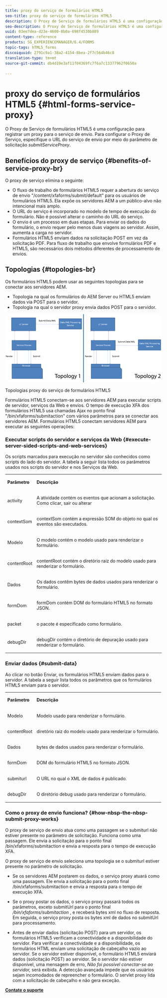 ```yaml
---
title: proxy do serviço de formulários HTML5
seo-title: proxy do serviço de formulários HTML5
description: O Proxy de Serviço de formulários HTML5 é uma configuração para registrar um proxy para o serviço de envio. Para configurar o Proxy de Serviço, especifique o URL do serviço de envio por meio do parâmetro de solicitação submitServiceProxy.
seo-description: O Proxy de Serviço de formulários HTML5 é uma configuração para registrar um proxy para o serviço de envio. Para configurar o Proxy de Serviço, especifique o URL do serviço de envio por meio do parâmetro de solicitação submitServiceProxy.
uuid: 03ee7dea-d23e-4600-8b0a-698f4530b889
content-type: reference
products: SG_EXPERIENCEMANAGER/6.4/FORMS
topic-tags: hTML5_forms
discoiquuid: 2791c9a1-38a2-4154-8bea-2f7c564b46c8
translation-type: tm+mt
source-git-commit: db4d19e3af11f04369fc7f6a7c13377962f0650a

---
```



# proxy do serviço de formulários HTML5 {#html-forms-service-proxy}

O Proxy de Serviço de formulários HTML5 é uma configuração para registrar um proxy para o serviço de envio. Para configurar o Proxy de Serviço, especifique o URL do serviço de envio por meio do parâmetro de solicitação *submitServiceProxy*.

## Benefícios do proxy de serviço {#benefits-of-service-proxy-br}

O proxy de serviço elimina o seguinte:

* O fluxo de trabalho de formulários HTML5 requer a abertura do serviço de envio &quot;/content/xfaforms/submit/default&quot; para os usuários de formulários HTML5. Ela expõe os servidores AEM a um público-alvo não intencional mais amplo.
* O URL do serviço é incorporado no modelo de tempo de execução do formulário. Não é possível alterar o caminho do URL do serviço.
* O envio é um processo em duas etapas. Para enviar os dados do formulário, o envio requer pelo menos duas viagens ao servidor. Assim, aumenta a carga no servidor.
* Formulários HTML5 enviam dados na solicitação POST em vez da solicitação PDF. Para fluxo de trabalho que envolve formulários PDF e HTML5, são necessários dois métodos diferentes de processamento de envios.

## Topologias {#topologies-br}

Os formulários HTML5 podem usar as seguintes topologias para se conectar aos servidores AEM.

* Topologia na qual os formulários do AEM Server ou HTML5 enviam dados via POST para o servidor.
* Topologia na qual o servidor proxy envia dados POST para o servidor.

![Topologias proxy do serviço de formulários HTML5](assets/topology.png)

Topologias proxy do serviço de formulários HTML5

Formulários HTML5 conectam-se aos servidores AEM para executar scripts de servidor, serviços da Web e envios. O tempo de execução XFA dos formulários HTML5 usa chamadas Ajax no ponto final &quot;/bin/xfaforms/submitaction&quot; com vários parâmetros para se conectar aos servidores AEM. Formulários HTML5 conectam servidores AEM para executar as seguintes operações:

### Executar scripts do servidor e serviços da Web {#execute-server-sided-scripts-and-web-services}

Os scripts marcados para execução no servidor são conhecidos como scripts do lado do servidor. A tabela a seguir lista todos os parâmetros usados nos scripts do servidor e nos Serviços da Web.

<table> 
 <tbody> 
  <tr> 
   <td><p><strong>Parâmetro</strong></p> </td> 
   <td><p><strong>Descrição</strong></p> </td> 
  </tr> 
  <tr> 
   <td><p>activity</p> </td> 
   <td><p>A atividade contém os eventos que acionam a solicitação. Como clicar, sair ou alterar</p> </td> 
  </tr> 
  <tr> 
   <td><p>contextSom</p> </td> 
   <td><p>contextSom contém a expressão SOM do objeto no qual os eventos são executados.</p> </td> 
  </tr> 
  <tr> 
   <td><p>Modelo</p> </td> 
   <td><p>O modelo contém o modelo usado para renderizar o formulário.</p> </td> 
  </tr> 
  <tr> 
   <td><p>contentRoot</p> </td> 
   <td><p>contentRoot contém o diretório raiz do modelo usado para renderizar o formulário.</p> </td> 
  </tr> 
  <tr> 
   <td><p>Dados</p> </td> 
   <td><p>Os dados contêm bytes de dados usados para renderizar o formulário.</p> </td> 
  </tr> 
  <tr> 
   <td><p>formDom</p> </td> 
   <td><p>formDom contém DOM do formulário HTML5 no formato JSON.</p> </td> 
  </tr> 
  <tr> 
   <td><p>packet</p> </td> 
   <td><p>o pacote é especificado como formulário.</p> </td> 
  </tr> 
  <tr> 
   <td><p>debugDir</p> </td> 
   <td><p>debugDir contém o diretório de depuração usado para renderizar o formulário.</p> </td> 
  </tr> 
 </tbody> 
</table>

### Enviar dados {#submit-data}

Ao clicar no botão Enviar, os formulários HTML5 enviam dados para o servidor. A tabela a seguir lista todos os parâmetros que os formulários HTML5 enviam para o servidor.

<table> 
 <tbody> 
  <tr> 
   <td><p><strong>Parâmetro</strong></p> </td> 
   <td><p><strong>Descrição</strong></p> </td> 
  </tr> 
  <tr> 
   <td><p>Modelo</p> </td> 
   <td><p>Modelo usado para renderizar o formulário.</p> </td> 
  </tr> 
  <tr> 
   <td><p>contentRoot</p> </td> 
   <td><p>diretório raiz do modelo usado para renderizar o formulário.</p> </td> 
  </tr> 
  <tr> 
   <td><p>Dados</p> </td> 
   <td><p>bytes de dados usados para renderizar o formulário.</p> </td> 
  </tr> 
  <tr> 
   <td><p>formDom</p> </td> 
   <td><p>DOM do formulário HTML5 no formato JSON.</p> </td> 
  </tr> 
  <tr> 
   <td><p>submiturl</p> </td> 
   <td><p>O URL no qual o XML de dados é publicado.</p> </td> 
  </tr> 
  <tr> 
   <td><p>debugDir</p> </td> 
   <td><p>O diretório debug usado para renderizar o formulário.</p> </td> 
  </tr> 
 </tbody> 
</table>

### Como o proxy de envio funciona? {#how-nbsp-the-nbsp-submit-proxy-works}

O proxy de serviço de envio atua como uma passagem se o submiturl não estiver presente no parâmetro de solicitação. Funciona como uma passagem. Ele envia a solicitação para o ponto final /bin/xfaforms/submitaction e envia a resposta para o tempo de execução XFA.

O proxy de serviço de envio seleciona uma topologia se o submiturl estiver presente no parâmetro de solicitação.

* Se os servidores AEM postarem os dados, o serviço proxy atuará como uma passagem. Ele envia a solicitação para o ponto final /bin/xfaforms/submitaction e envia a resposta para o tempo de execução XFA.
* Se o proxy postar os dados, o serviço proxy passará todos os parâmetros, exceto submitUrl para o ponto final */bin/xfaforms/submitaction* , e receberá bytes xml no fluxo de resposta. Em seguida, o serviço proxy posta os bytes xml de dados no submitUrl para processamento.

* Antes de enviar dados (solicitação POST) para um servidor, os formulários HTML5 verificam a conectividade e a disponibilidade do servidor. Para verificar a conectividade e a disponibilidade, os formulários HTML enviam uma solicitação de cabeçalho vazio ao servidor. Se o servidor estiver disponível, o formulário HTML5 enviará dados (solicitação POST) ao servidor. Se o servidor não estiver disponível, uma mensagem de erro, *Não foi possível conectar-se ao servidor,* será exibida. A detecção avançada impede que os usuários sejam incomodados de repreencher o formulário. O servlet proxy lida com a solicitação de cabeçalho e não gera exceção.

**[Contate o suporte](https://www.adobe.com/account/sign-in.supportportal.html)**
